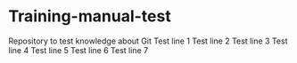 # Training-manual-test
Repository to test knowledge about Git
Test line 1
Test line 2
Test line 3
Test line 4
Test line 5
Test line 6
Test line 7